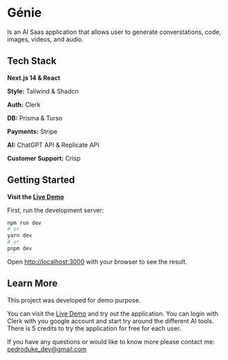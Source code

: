 # Génie

Is an AI Saas application that allows user to generate converstations, code, images, videos, and audio.

## Tech Stack

<strong>Next.js 14 & React</strong>

<strong>Style:</strong> Tailwind & Shadcn

<strong>Auth:</strong> Clerk

<strong>DB:</strong> Prisma & Turso

<strong>Payments:</strong> Stripe

<strong>AI:</strong> ChatGPT API & Replicate API

<strong>Customer Support:</strong> Crisp

## Getting Started

<strong>Visit the [Live Demo](https://ai-generator-saas-omega.vercel.app/)</strong>

First, run the development server:

```bash
npm run dev
# or
yarn dev
# or
pnpm dev
```

Open [http://localhost:3000](http://localhost:3000) with your browser to see the result.

## Learn More

This project was developed for demo purpose.

You can visit the [Live Demo](https://ai-generator-saas-omega.vercel.app/) and try out the application. You can login with Clerk with you google account and start try around the different AI tools. There is 5 credits to try the application for free for each user.

If you have any questions or would like to know more please contact me: pedroduke_dev@gmail.com
